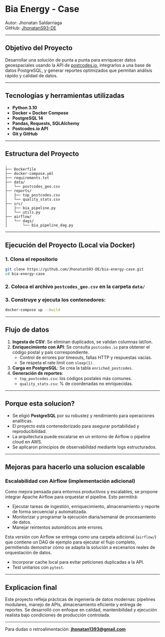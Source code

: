 # Bia Energy - Case

Autor: Jhonatan Saldarriaga  
GitHub: [JhonatanS93-DE](https://github.com/JhonatanS93-DE)

---

## Objetivo del Proyecto

Desarrollar una solución de punta a punta para enriquecer datos geoespaciales usando la API de [postcodes.io](https://postcodes.io), integrarlos a una base de datos PostgreSQL, y generar reportes optimizados que permitan análisis rápido y calidad de datos.

---

## Tecnologías y herramientas utilizadas
- **Python 3.10**
- **Docker + Docker Compose**
- **PostgreSQL 14**
- **Pandas, Requests, SQLAlchemy**
- **Postcodes.io API**
- **Git y GitHub**

---

## Estructura del Proyecto

```
.
├── Dockerfile
├── docker-compose.yml
├── requirements.txt
├── data/
│   └── postcodes_geo.csv
├── reports/
│   ├── top_postcodes.csv
│   └── quality_stats.csv
├── src/
│   ├── bia_pipeline.py
│   └── utils.py
├── airflow/
│   └── dags/
│       └── bia_pipeline_dag.py
```

---

## Ejecución del Proyecto (Local via Docker)

### 1. Clona el repositorio
```bash
git clone https://github.com/JhonatanS93-DE/bia-energy-case.git
cd bia-energy-case
```

### 2. Coloca el archivo `postcodes_geo.csv` en la carpeta `data/`

### 3. Construye y ejecuta los contenedores:
```bash
docker-compose up --build
```

---

## Flujo de datos

1. **Ingesta de CSV**: Se eliminan duplicados, se validan columnas lat/lon.
2. **Enriquecimiento con API**: Se consulta `postcodes.io` para obtener el código postal y país correspondiente. 
   - Control de errores por timeouts, fallas HTTP y respuestas vacías.
   - Se respeta el rate limit con `sleep(1)`.
3. **Carga en PostgreSQL**: Se crea la tabla `enriched_postcodes`.
4. **Generación de reportes**:
   - `top_postcodes.csv`: los códigos postales más comunes.
   - `quality_stats.csv`: % de coordenadas no enriquecidas.

---

## Porque esta solucion?
- Se eligió **PostgreSQL** por su robustez y rendimiento para operaciones analíticas.
- El proyecto está contenedorizado para asegurar portabilidad y reproducibilidad.
- La arquitectura puede escalarse en un entorno de Airflow o pipeline cloud en AWS.
- Se aplicaron principios de observabilidad mediante logs estructurados.

---

## Mejoras para hacerlo una solucion escalable

### Escalabilidad con Airflow (implementación adicional)
Como mejora pensada para entornos productivos y escalables, se propone integrar Apache Airflow para orquestar el pipeline. Esto permitirá:

- Ejecutar tareas de ingestión, enriquecimiento, almacenamiento y reporte de forma secuencial y automatizada.
- Monitorizar y programar la ejecución diaria/semanal de procesamiento de datos.
- Manejar reintentos automáticos ante errores.

Esta versión con Airflow se entrega como una carpeta adicional (`airflow/`) que contiene un DAG de ejemplo para ejecutar el flujo completo, permitiendo demostrar cómo se adapta la solución a escenarios reales de orquestación de datos.

- Incorporar cache local para evitar peticiones duplicadas a la API.
- Test unitarios con `pytest`.

---

## Explicacion final

Este proyecto refleja prácticas de ingeniería de datos modernas: pipelines modulares, manejo  de APIs, almacenamiento eficiente y entrega de reportes. Se desarrolló con enfoque en calidad, mantenibilidad y ejecución realista bajo condiciones de producción controlada.

---

Para dudas o retroalimentación: **jhonatan1393@gmail.com**
